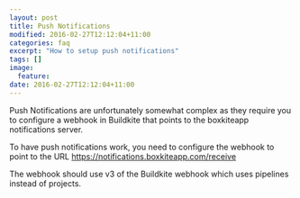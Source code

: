 ```yaml
---
layout: post
title: Push Notifications
modified: 2016-02-27T12:12:04+11:00
categories: faq
excerpt: "How to setup push notifications"
tags: []
image:
  feature:
date: 2016-02-27T12:12:04+11:00
---
```


Push Notifications are unfortunately somewhat complex as they require you to configure a webhook in Buildkite that points to the boxkiteapp notifications server.

To have push notifications work, you need to configure the webhook to point to the URL https://notifications.boxkiteapp.com/receive

The webhook should use v3 of the Buildkite webhook which uses pipelines instead of projects.
